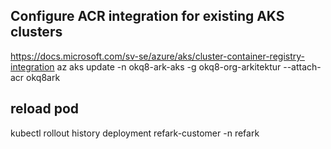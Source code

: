 ## Configure ACR integration for existing AKS clusters
https://docs.microsoft.com/sv-se/azure/aks/cluster-container-registry-integration
az aks update -n okq8-ark-aks -g okq8-org-arkitektur --attach-acr okq8ark

## reload pod
kubectl rollout history deployment refark-customer -n refark
